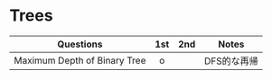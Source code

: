 # Trees

| Questions                    | 1st  | 2nd  | Notes       |
| ---------------------------- | :--: | :--: | ----------- |
| Maximum Depth of Binary Tree |  o   |      | DFS的な再帰 |

